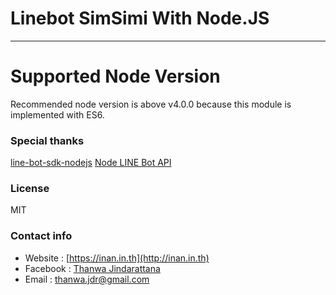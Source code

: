 # Linebot SimSimi With Node.JS
<hr>

# Supported Node Version
Recommended node version is above v4.0.0 because this module is implemented with ES6.

### Special thanks
<a href="https://github.com/runnables/line-bot-sdk-nodejs">line-bot-sdk-nodejs</a>
<a href="https://github.com/tejitak/node-line-bot-api">Node LINE Bot API</a>

### License
MIT

### Contact info
* Website : [https://inan.in.th](http://inan.in.th)
* Facebook : [Thanwa Jindarattana](https://fb.com/thanwa.jdr)
* Email : [thanwa.jdr@gmail.com](mailto:thanwa.jdr@gmail.com)